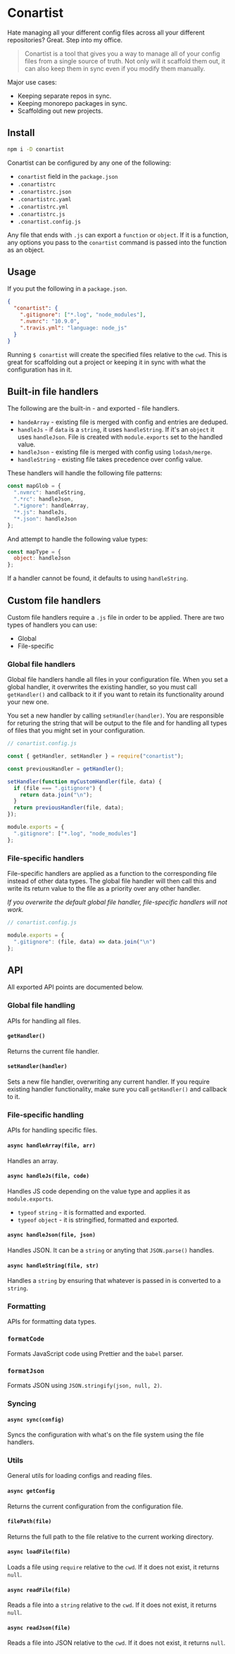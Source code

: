 # Conartist

Hate managing all your different config files across all your different
repositories? Great. Step into my office.

> Conartist is a tool that gives you a way to manage all of your config files
> from a single source of truth. Not only will it scaffold them out, it can also
> keep them in sync even if you modify them manually.

Major use cases:

- Keeping separate repos in sync.
- Keeping monorepo packages in sync.
- Scaffolding out new projects.

## Install

```sh
npm i -D conartist
```

Conartist can be configured by any one of the following:

- `conartist` field in the `package.json`
- `.conartistrc`
- `.conartistrc.json`
- `.conartistrc.yaml`
- `.conartistrc.yml`
- `.conartistrc.js`
- `.conartist.config.js`

Any file that ends with `.js` can export a `function` or `object`. If it is a
function, any options you pass to the `conartist` command is passed into the
function as an object.

## Usage

If you put the following in a `package.json`.

```json
{
  "conartist": {
    ".gitignore": ["*.log", "node_modules"],
    ".nvmrc": "10.9.0",
    ".travis.yml": "language: node_js"
  }
}
```

Running `$ conartist` will create the specified files relative to the `cwd`.
This is great for scaffolding out a project or keeping it in sync with what the
configuration has in it.

## Built-in file handlers

The following are the built-in - and exported - file handlers.

- `handeArray` - existing file is merged with config and entries are deduped.
- `handleJs` - if `data` is a `string`, it uses `handleString`. If it's an
  `object` it uses `handleJson`. File is created with `module.exports` set to
  the handled value.
- `handleJson` - existing file is merged with config using `lodash/merge`.
- `handleString` - existing file takes precedence over config value.

These handlers will handle the following file patterns:

```js
const mapGlob = {
  ".nvmrc": handleString,
  ".*rc": handleJson,
  ".*ignore": handleArray,
  "*.js": handleJs,
  "*.json": handleJson
};
```

And attempt to handle the following value types:

```js
const mapType = {
  object: handleJson
};
```

If a handler cannot be found, it defaults to using `handleString`.

## Custom file handlers

Custom file handlers require a `.js` file in order to be applied. There are two
types of handlers you can use:

- Global
- File-specific

### Global file handlers

Global file handlers handle all files in your configuration file. When you set a
global handler, it overwrites the existing handler, so you must call
`getHandler()` and callback to it if you want to retain its functionality around
your new one.

You set a new handler by calling `setHandler(handler)`. You are responsible for
returing the string that will be output to the file and for handling all types
of files that you might set in your configuration.

```js
// conartist.config.js

const { getHandler, setHandler } = require("conartist");

const previousHandler = getHandler();

setHandler(function myCustomHandler(file, data) {
  if (file === ".gitignore") {
    return data.join("\n");
  }
  return previousHandler(file, data);
});

module.exports = {
  ".gitignore": ["*.log", "node_modules"]
};
```

### File-specific handlers

File-specific handlers are applied as a function to the corresponding file
instead of other data types. The global file handler will then call this and
write its return value to the file as a priority over any other handler.

_If you overwrite the default global file handler, file-specific handlers will
not work._

```js
// conartist.config.js

module.exports = {
  ".gitignore": (file, data) => data.join("\n")
};
```

## API

All exported API points are documented below.

### Global file handling

APIs for handling all files.

#### `getHandler()`

Returns the current file handler.

#### `setHandler(handler)`

Sets a new file handler, overwriting any current handler. If you require
existing handler functionality, make sure you call `getHandler()` and callback
to it.

### File-specific handling

APIs for handling specific files.

#### `async handleArray(file, arr)`

Handles an array.

#### `async handleJs(file, code)`

Handles JS code depending on the value type and applies it as `module.exports`.

- `typeof` `string` - it is formatted and exported.
- `typeof` `object` - it is stringified, formatted and exported.

#### `async handleJson(file, json)`

Handles JSON. It can be a `string` or anyting that `JSON.parse()` handles.

#### `async handleString(file, str)`

Handles a `string` by ensuring that whatever is passed in is converted to a
`string`.

### Formatting

APIs for formatting data types.

### `formatCode`

Formats JavaScript code using Prettier and the `babel` parser.

### `formatJson`

Formats JSON using `JSON.stringify(json, null, 2)`.

### Syncing

#### `async sync(config)`

Syncs the configuration with what's on the file system using the file handlers.

### Utils

General utils for loading configs and reading files.

#### `async getConfig`

Returns the current configuration from the configuration file.

#### `filePath(file)`

Returns the full path to the file relative to the current working directory.

#### `async loadFile(file)`

Loads a file using `require` relative to the `cwd`. If it does not exist, it
returns `null`.

#### `async readFile(file)`

Reads a file into a `string` relative to the `cwd`. If it does not exist, it
returns `null`.

#### `async readJson(file)`

Reads a file into JSON relative to the `cwd`. If it does not exist, it returns
`null`.
